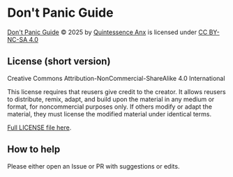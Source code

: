# Don't Panic Guide

[Don't Panic Guide](https://dontpanic.guide) © 2025 by
[Quintessence Anx](@quintessence) is licensed under [CC BY-NC-SA
4.0](https://creativecommons.org/licenses/by-nc-sa/4.0/)

## License (short version)

Creative Commons Attribution-NonCommercial-ShareAlike 4.0 International

This license requires that reusers give credit to the creator. It allows
reusers to distribute, remix, adapt, and build upon the material in any
medium or format, for noncommercial purposes only. If others modify or
adapt the material, they must license the modified material under identical terms.

[Full LICENSE file here](LICENSE).

## How to help

Please either open an Issue or PR with suggestions or edits.